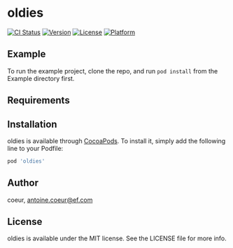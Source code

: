 # oldies

[![CI Status](http://img.shields.io/travis/coeur/oldies.svg?style=flat)](https://travis-ci.org/coeur/oldies)
[![Version](https://img.shields.io/cocoapods/v/oldies.svg?style=flat)](http://cocoapods.org/pods/oldies)
[![License](https://img.shields.io/cocoapods/l/oldies.svg?style=flat)](http://cocoapods.org/pods/oldies)
[![Platform](https://img.shields.io/cocoapods/p/oldies.svg?style=flat)](http://cocoapods.org/pods/oldies)

## Example

To run the example project, clone the repo, and run `pod install` from the Example directory first.

## Requirements

## Installation

oldies is available through [CocoaPods](http://cocoapods.org). To install
it, simply add the following line to your Podfile:

```ruby
pod 'oldies'
```

## Author

coeur, antoine.coeur@ef.com

## License

oldies is available under the MIT license. See the LICENSE file for more info.

